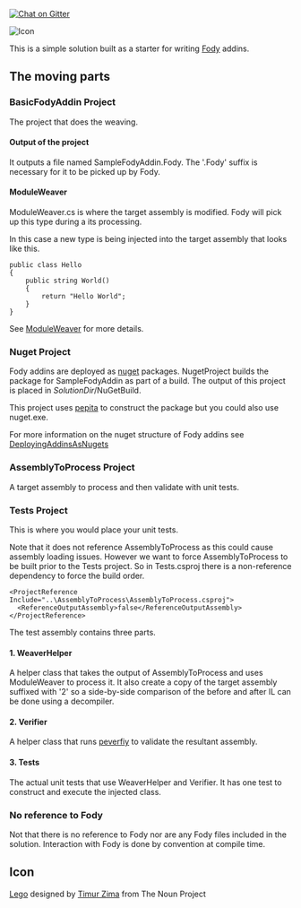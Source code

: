 [![Chat on Gitter](https://img.shields.io/gitter/room/fody/fody.svg?style=flat)](https://gitter.im/Fody/Fody)

![Icon](https://raw.github.com/Fody/BasicFodyAddin/master/Icons/package_icon.png)

This is a simple solution built as a starter for writing [Fody](https://github.com/Fody/Fody) addins.

## The moving parts

### BasicFodyAddin Project

The project that does the weaving. 

#### Output of the project

It outputs a file named SampleFodyAddin.Fody. The '.Fody' suffix is necessary for it to be picked up by Fody.

#### ModuleWeaver

ModuleWeaver.cs is where the target assembly is modified. Fody will pick up this type during a its processing.

In this case a new type is being injected into the target assembly that looks like this.

	public class Hello
	{
	    public string World()
	    {
	        return "Hello World";
	    }
	}

See [ModuleWeaver](https://github.com/Fody/Fody/wiki/ModuleWeaver)
 for more details.

### Nuget Project

Fody addins are deployed as [nuget](http://nuget.org/) packages. NugetProject builds the package for SampleFodyAddin as part of a build. The output of this project is placed in *SolutionDir*/NuGetBuild. 

This project uses  [pepita](https://github.com/SimonCropp/Pepita) to construct the package but you could also use nuget.exe.

For more information on the nuget structure of Fody addins see [DeployingAddinsAsNugets](https://github.com/Fody/Fody/wiki/DeployingAddinsAsNugets)


### AssemblyToProcess Project

A target assembly to process and then validate with unit tests.

### Tests  Project

This is where you would place your unit tests. 

Note that it does not reference AssemblyToProcess as this could cause assembly loading issues. However we want to force AssemblyToProcess to be built prior to the Tests project. So in Tests.csproj there is a non-reference dependency to force the build order.

    <ProjectReference Include="..\AssemblyToProcess\AssemblyToProcess.csproj">
      <ReferenceOutputAssembly>false</ReferenceOutputAssembly>
    </ProjectReference>

The test assembly contains three parts.


#### 1. WeaverHelper

A helper class that takes the output of  AssemblyToProcess and uses ModuleWeaver to process it. It also create a copy of the target assembly suffixed with '2' so a side-by-side comparison of the before and after IL can be done using a decompiler.


#### 2. Verifier

A helper class that runs [peverfiy](http://msdn.microsoft.com/en-us/library/62bwd2yd.aspx) to validate the resultant assembly.


#### 3. Tests

The actual unit tests that use WeaverHelper and Verifier. It has one test to construct and execute the injected class.


### No reference to Fody

Not that there is no reference to Fody nor are any Fody files included in the solution. Interaction with Fody is done by convention at compile time.


## Icon

<a href="http://thenounproject.com/noun/lego/#icon-No16919" target="_blank">Lego</a> designed by <a href="http://thenounproject.com/timur.zima" target="_blank">Timur Zima</a> from The Noun Project
